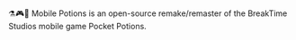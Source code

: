 ⚗️🎮️💾️ Mobile Potions is an open-source remake/remaster of the BreakTime Studios mobile game Pocket Potions.
